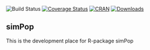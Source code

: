 ![Build Status](https://travis-ci.org/statistikat/simPop.svg?branch=master)
[![Coverage Status](https://coveralls.io/repos/github/statistikat/simPop/badge.svg?branch=master)](https://coveralls.io/github/statistikat/simPop?branch=master)
[![CRAN](http://www.r-pkg.org/badges/version/simPop)](https://CRAN.R-project.org/package=simPop)
[![Downloads](http://cranlogs.r-pkg.org/badges/simPop)](https://CRAN.R-project.org/package=simPop)

## simPop

This is the development place for R-package simPop
